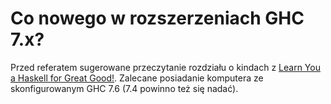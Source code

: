 
Co nowego w rozszerzeniach GHC 7.x?
===================================
Przed referatem sugerowane przeczytanie rozdziału o kindach z
[Learn You a Haskell for Great Good!](http://learnyouahaskell.com/making-our-own-types-and-typeclasses#kinds-and-some-type-foo).
Zalecane posiadanie komputera ze skonfigurowanym GHC 7.6 (7.4 powinno też się nadać).
